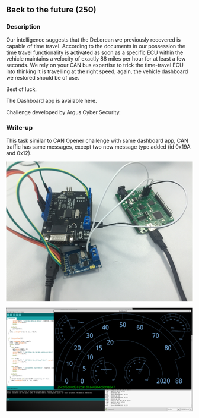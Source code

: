 ## Back to the future (250)

### Description

Our intelligence suggests that the DeLorean we previously recovered is capable of time travel.
According to the documents in our possession the time travel functionality is activated as soon as a specific ECU within the vehicle maintains a velocity of exactly 88 miles per hour for at least a few seconds. We rely on your CAN bus expertise to trick the time-travel ECU into thinking it is travelling at the right speed; again, the vehicle dashboard we restored should be of use.

Best of luck.

The Dashboard app is available here.

Challenge developed by Argus Cyber Security.

### Write-up

This task similar to CAN Opener challenge with same dashboard app, CAN traffic has same messages, except two new message type added (id 0x19A and 0x12).

![can](images/back2.jpg)

![flag](images/back1.png)

